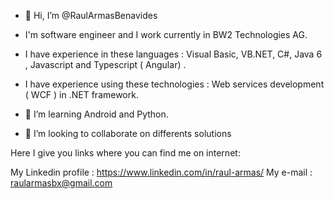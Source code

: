 - 👋 Hi, I’m @RaulArmasBenavides
- I'm software engineer and I work currently in BW2 Technologies AG.
- I have experience in these languages : Visual Basic, VB.NET, C#, Java 6 , Javascript and Typescript ( Angular) .
- I have experience using these technologies : Web services development ( WCF ) in .NET  framework.
- 👀 I’m learning Android and Python.


- 💞️ I’m looking to collaborate on differents solutions

Here I give you links where you can find me on internet: 

My Linkedin profile : https://www.linkedin.com/in/raul-armas/
My e-mail : raularmasbx@gmail.com

<!---
RaulArmasBenavides/RaulArmasBenavides is a ✨ special ✨ repository because its `README.md` (this file) appears on your GitHub profile.
You can click the Preview link to take a look at your changes.
--->
